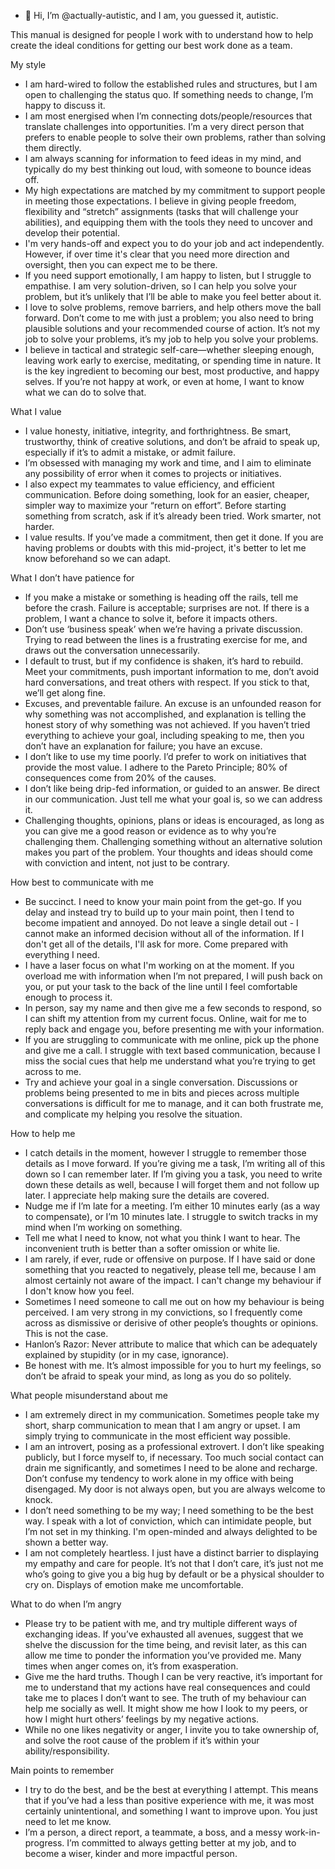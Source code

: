 - 👋 Hi, I’m @actually-autistic, and I am, you guessed it, autistic.

This manual is designed for people I work with to understand how to help create the ideal conditions for getting our best work done as a team.

My style
- I am hard-wired to follow the established rules and structures, but I am open to challenging the status quo. If something needs to change, I’m happy to discuss it.
- I am most energised when I’m connecting dots/people/resources that translate challenges into opportunities. I’m a very direct person that prefers to enable people to solve their own problems, rather than solving them directly.
- I am always scanning for information to feed ideas in my mind, and typically do my best thinking out loud, with someone to bounce ideas off.
- My high expectations are matched by my commitment to support people in meeting those expectations. I believe in giving people freedom, flexibility and “stretch” assignments (tasks that will challenge your abilities), and equipping them with the tools they need to uncover and develop their potential.
- I'm very hands-off and expect you to do your job and act independently. However, if over time it's clear that you need more direction and oversight, then you can expect me to be there.
- If you need support emotionally, I am happy to listen, but I struggle to empathise. I am very solution-driven, so I can help you solve your problem, but it’s unlikely that I’ll be able to make you feel better about it.
- I love to solve problems, remove barriers, and help others move the ball forward.  Don’t come to me with just a problem; you also need to bring plausible solutions and your recommended course of action. It’s not my job to solve your problems, it’s my job to help you solve your problems.
- I believe in tactical and strategic self-care—whether sleeping enough, leaving work early to exercise, meditating, or spending time in nature. It is the key ingredient to becoming our best, most productive, and happy selves. If you’re not happy at work, or even at home, I want to know what we can do to solve that.

What I value
- I value honesty, initiative, integrity, and forthrightness. Be smart, trustworthy, think of creative solutions, and don’t be afraid to speak up, especially if it’s to admit a mistake, or admit failure. 
- I’m obsessed with managing my work and time, and I aim to eliminate any possibility of error when it comes to projects or initiatives.
- I also expect my teammates to value efficiency, and efficient communication. Before doing something, look for an easier, cheaper, simpler way to maximize your “return on effort”. Before starting something from scratch, ask if it’s already been tried. Work smarter, not harder.
- I value results. If you’ve made a commitment, then get it done. If you are having problems or doubts with this mid-project, it's better to let me know beforehand so we can adapt.

What I don’t have patience for
- If you make a mistake or something is heading off the rails, tell me before the crash. Failure is acceptable; surprises are not. If there is a problem, I want a chance to solve it, before it impacts others.
- Don’t use ‘business speak’ when we’re having a private discussion. Trying to read between the lines is a frustrating exercise for me, and draws out the conversation unnecessarily.
- I default to trust, but if my confidence is shaken, it’s hard to rebuild. Meet your commitments, push important information to me, don’t avoid hard conversations, and treat others with respect. If you stick to that, we’ll get along fine.
- Excuses, and preventable failure. An excuse is an unfounded reason for why something was not accomplished, and explanation is telling the honest story of why something was not achieved. If you haven’t tried everything to achieve your goal, including speaking to me, then you don’t have an explanation for failure; you have an excuse.
- I don’t like to use my time poorly. I’d prefer to work on initiatives that provide the most value. I adhere to the Pareto Principle; 80% of consequences come from 20% of the causes.
- I don’t like being drip-fed information, or guided to an answer. Be direct in our communication. Just tell me what your goal is, so we can address it.
- Challenging thoughts, opinions, plans or ideas is encouraged, as long as you can give me a good reason or evidence as to why you’re challenging them. Challenging something without an alternative solution makes you part of the problem. Your thoughts and ideas should come with conviction and intent, not just to be contrary.

How best to communicate with me
- Be succinct. I need to know your main point from the get-go. If you delay and instead try to build up to your main point, then I tend to become impatient and annoyed. Do not leave a single detail out - I cannot make an informed decision without all of the information. If I don't get all of the details, I'll ask for more. Come prepared with everything I need.
- I have a laser focus on what I'm working on at the moment. If you overload me with information when I’m not prepared, I will push back on you, or put your task to the back of the line until I feel comfortable enough to process it. 
- In person, say my name and then give me a few seconds to respond, so I can shift my attention from my current focus. Online, wait for me to reply back and engage you, before presenting me with your information.
- If you are struggling to communicate with me online, pick up the phone and give me a call. I struggle with text based communication, because I miss the social cues that help me understand what you’re trying to get across to me.
- Try and achieve your goal in a single conversation. Discussions or problems being presented to me in bits and pieces across multiple conversations is difficult for me to manage, and it can both frustrate me, and complicate my helping you resolve the situation.

How to help me
- I catch details in the moment, however I struggle to remember those details as I move forward. If you’re giving me a task, I’m writing all of this down so I can remember later. If I’m giving you a task, you need to write down these details as well, because I will forget them and not follow up later. I appreciate help making sure the details are covered. 
- Nudge me if I’m late for a meeting. I’m either 10 minutes early (as a way to compensate), or I’m 10 minutes late. I struggle to switch tracks in my mind when I’m working on something.
- Tell me what I need to know, not what you think I want to hear. The inconvenient truth is better than a softer omission or white lie.
- I am rarely, if ever, rude or offensive on purpose. If I have said or done something that you reacted to negatively, please tell me, because I am almost certainly not aware of the impact. I can't change my behaviour if I don't know how you feel.
- Sometimes I need someone to call me out on how my behaviour is being perceived. I am very strong in my convictions, so I frequently come across as dismissive or derisive of other people’s thoughts or opinions. This is not the case.
- Hanlon’s Razor: Never attribute to malice that which can be adequately explained by stupidity (or in my case, ignorance).
- Be honest with me. It’s almost impossible for you to hurt my feelings, so don’t be afraid to speak your mind, as long as you do so politely.

What people misunderstand about me
- I am extremely direct in my communication. Sometimes people take my short, sharp communication to mean that I am angry or upset. I am simply trying to communicate in the most efficient way possible.
- I am an introvert, posing as a professional extrovert. I don’t like speaking publicly, but I force myself to, if necessary. Too much social contact can drain me significantly, and sometimes I need to be alone and recharge. Don’t confuse my tendency to work alone in my office with being disengaged.  My door is not always open, but you are always welcome to knock.
- I don’t need something to be my way; I need something to be the best way. I speak with a lot of conviction, which can intimidate people, but I’m not set in my thinking. I'm open-minded and always delighted to be shown a better way.
- I am not completely heartless. I just have a distinct barrier to displaying my empathy and care for people. It’s not that I don’t care, it’s just not me who’s going to give you a big hug by default or be a physical shoulder to cry on. Displays of emotion make me uncomfortable.

What to do when I’m angry
- Please try to be patient with me, and try multiple different ways of exchanging ideas. If you’ve exhausted all avenues, suggest that we shelve the discussion for the time being, and revisit later, as this can allow me time to ponder the information you’ve provided me. Many times when anger comes on, it’s from exasperation. 
- Give me the hard truths. Though I can be very reactive, it’s important for me to understand that my actions have real consequences and could take me to places I don’t want to see. The truth of my behaviour can help me socially as well. It might show me how I look to my peers, or how I might hurt others’ feelings by my negative actions.
- While no one likes negativity or anger, I invite you to take ownership of, and solve the root cause of the problem if it’s within your ability/responsibility.

Main points to remember
- I try to do the best, and be the best at everything I attempt. This means that if you’ve had a less than positive experience with me, it was most certainly unintentional, and something I want to improve upon. You just need to let me know.
- I’m a person, a direct report, a teammate, a boss, and a messy work-in-progress. I’m committed to always getting better at my job, and to become a wiser, kinder and more impactful person.
